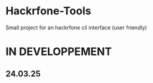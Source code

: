 # Hackrfone-Tools
Small project for an hackrfone cli interface (user friendly)


# IN DEVELOPPEMENT
## 24.03.25
